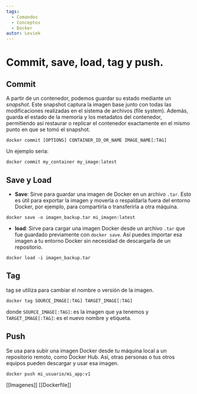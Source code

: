 ```yaml
---
tags:
  - Comandos
  - Conceptos
  - Docker
autor: Leviek
---
```

# Commit, save, load, tag y push.

## Commit
A partir de un contenedor, podemos guardar su estado mediante un _snapshot_. Este snapshot captura la imagen base junto con todas las modificaciones realizadas en el sistema de archivos (file system). Además, guarda el estado de la memoria y los metadatos del contenedor, permitiendo así restaurar o replicar el contenedor exactamente en el mismo punto en que se tomó el snapshot.
```
docker commit [OPTIONS] CONTAINER_ID_OR_NAME IMAGE_NAME[:TAG]
```
Un ejemplo seria:
```
docker commit my_container my_image:latest
```

## Save y Load
- **Save**: Sirve para guardar una imagen de Docker en un archivo `.tar`. Esto es útil para exportar la imagen y moverla o respaldarla fuera del entorno Docker, por ejemplo, para compartirla o transferirla a otra máquina.
```
docker save -o imagen_backup.tar mi_imagen:latest
```
- **load**: Sirve para cargar una imagen Docker desde un archivo `.tar` que fue guardado previamente con `docker save`. Así puedes importar esa imagen a tu entorno Docker sin necesidad de descargarla de un repositorio.
```
docker load -i imagen_backup.tar
```

## Tag
tag se utiliza para cambiar el nombre o versión de la imagen.
```
docker tag SOURCE_IMAGE[:TAG] TARGET_IMAGE[:TAG]
```
donde  `SOURCE_IMAGE[:TAG]`: es la imagen que ya tenemos y `TARGET_IMAGE[:TAG]`: es el nuevo nombre y etiqueta.

## Push
Se usa para subir una imagen Docker desde tu máquina local a un repositorio remoto, como Docker Hub. Así, otras personas o tus otros equipos pueden descargar y usar esa imagen.
```
docker push mi_usuario/mi_app:v1
```

[[Imagenes]]
[[Dockerfile]]
